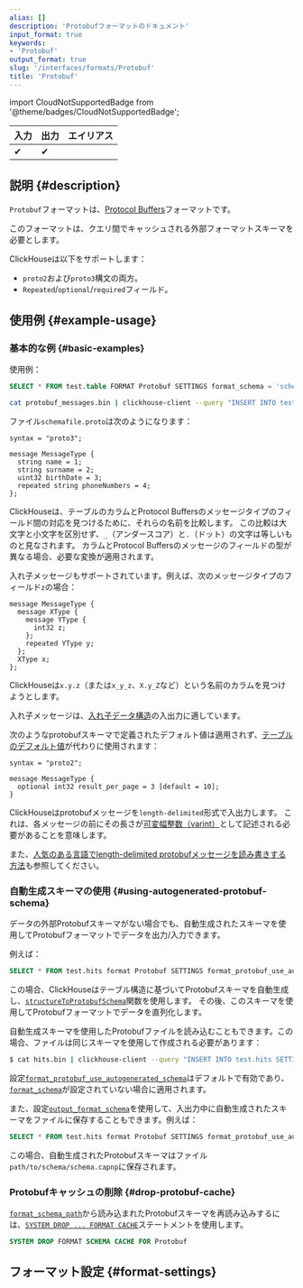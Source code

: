 ```yaml
---
alias: []
description: 'Protobufフォーマットのドキュメント'
input_format: true
keywords:
- 'Protobuf'
output_format: true
slug: '/interfaces/formats/Protobuf'
title: 'Protobuf'
---
```


import CloudNotSupportedBadge from '@theme/badges/CloudNotSupportedBadge';

<CloudNotSupportedBadge/>

| 入力 | 出力 | エイリアス |
|-------|--------|-------|
| ✔     | ✔      |       |

## 説明 {#description}

`Protobuf`フォーマットは、[Protocol Buffers](https://protobuf.dev/)フォーマットです。

このフォーマットは、クエリ間でキャッシュされる外部フォーマットスキーマを必要とします。

ClickHouseは以下をサポートします：
- `proto2`および`proto3`構文の両方。
- `Repeated`/`optional`/`required`フィールド。

## 使用例 {#example-usage}

### 基本的な例 {#basic-examples}

使用例：

```sql
SELECT * FROM test.table FORMAT Protobuf SETTINGS format_schema = 'schemafile:MessageType'
```

```bash
cat protobuf_messages.bin | clickhouse-client --query "INSERT INTO test.table SETTINGS format_schema='schemafile:MessageType' FORMAT Protobuf"
```

ファイル`schemafile.proto`は次のようになります：

```capnp
syntax = "proto3";

message MessageType {
  string name = 1;
  string surname = 2;
  uint32 birthDate = 3;
  repeated string phoneNumbers = 4;
};
```

ClickHouseは、テーブルのカラムとProtocol Buffersのメッセージタイプのフィールド間の対応を見つけるために、それらの名前を比較します。
この比較は大文字と小文字を区別せず、`_`（アンダースコア）と`.`（ドット）の文字は等しいものと見なされます。
カラムとProtocol Buffersのメッセージのフィールドの型が異なる場合、必要な変換が適用されます。

入れ子メッセージもサポートされています。例えば、次のメッセージタイプのフィールド`z`の場合：

```capnp
message MessageType {
  message XType {
    message YType {
      int32 z;
    };
    repeated YType y;
  };
  XType x;
};
```

ClickHouseは`x.y.z`（または`x_y_z`、`X.y_Z`など）という名前のカラムを見つけようとします。

入れ子メッセージは、[入れ子データ構造](/sql-reference/data-types/nested-data-structures/index.md)の入出力に適しています。

次のようなprotobufスキーマで定義されたデフォルト値は適用されず、[テーブルのデフォルト値](/sql-reference/statements/create/table#default_values)が代わりに使用されます：

```capnp
syntax = "proto2";

message MessageType {
  optional int32 result_per_page = 3 [default = 10];
}
```

ClickHouseはprotobufメッセージを`length-delimited`形式で入出力します。
これは、各メッセージの前にその長さが[可変幅整数（varint）](https://developers.google.com/protocol-buffers/docs/encoding#varints)として記述される必要があることを意味します。

また、[人気のある言語でlength-delimited protobufメッセージを読み書きする方法](https://cwiki.apache.org/confluence/display/GEODE/Delimiting+Protobuf+Messages)も参照してください。

### 自動生成スキーマの使用 {#using-autogenerated-protobuf-schema}

データの外部Protobufスキーマがない場合でも、自動生成されたスキーマを使用してProtobufフォーマットでデータを出力/入力できます。

例えば：

```sql
SELECT * FROM test.hits format Protobuf SETTINGS format_protobuf_use_autogenerated_schema=1
```

この場合、ClickHouseはテーブル構造に基づいてProtobufスキーマを自動生成し、[`structureToProtobufSchema`](/sql-reference/functions/other-functions.md#structure_to_protobuf_schema)関数を使用します。
その後、このスキーマを使用してProtobufフォーマットでデータを直列化します。

自動生成スキーマを使用したProtobufファイルを読み込むこともできます。この場合、ファイルは同じスキーマを使用して作成される必要があります：

```bash
$ cat hits.bin | clickhouse-client --query "INSERT INTO test.hits SETTINGS format_protobuf_use_autogenerated_schema=1 FORMAT Protobuf"
```

設定[`format_protobuf_use_autogenerated_schema`](/operations/settings/settings-formats.md#format_protobuf_use_autogenerated_schema)はデフォルトで有効であり、[`format_schema`](/operations/settings/formats#format_schema)が設定されていない場合に適用されます。

また、設定[`output_format_schema`](/operations/settings/formats#output_format_schema)を使用して、入出力中に自動生成されたスキーマをファイルに保存することもできます。例えば：

```sql
SELECT * FROM test.hits format Protobuf SETTINGS format_protobuf_use_autogenerated_schema=1, output_format_schema='path/to/schema/schema.proto'
```

この場合、自動生成されたProtobufスキーマはファイル`path/to/schema/schema.capnp`に保存されます。

### Protobufキャッシュの削除 {#drop-protobuf-cache}

[`format_schema_path`](/operations/server-configuration-parameters/settings.md/#format_schema_path)から読み込まれたProtobufスキーマを再読み込みするには、[`SYSTEM DROP ... FORMAT CACHE`](/sql-reference/statements/system.md/#system-drop-schema-format)ステートメントを使用します。

```sql
SYSTEM DROP FORMAT SCHEMA CACHE FOR Protobuf
```

## フォーマット設定 {#format-settings}
